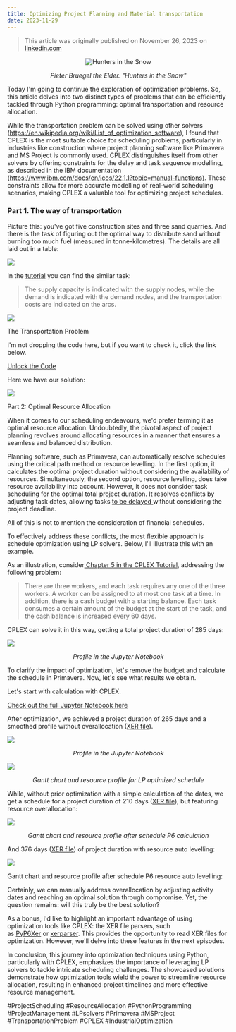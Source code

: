 ```yaml
---
title: Optimizing Project Planning and Material transportation
date: 2023-11-29
---
```


>This article was originally published on November 26, 2023 on [linkedin.com](https://www.linkedin.com/pulse/optimizing-project-planning-material-transportation-ilgiz-nigmatullin)

<p align="center">
  <img src="https://media.licdn.com/dms/image/D4E12AQGMG30TR7nVGw/article-cover_image-shrink_720_1280/0/1701008333663?e=1706745600&v=beta&t=IxymyYVw0sbdqyc_FnjehaXnJ8dbwwf-rKJGoGY2imQ" alt="Hunters in the Snow">
</p>
<p align="center">
  <em>Pieter Bruegel the Elder. "Hunters in the Snow"</em>
</p>

Today I'm going to continue the exploration of optimization problems. So, this article delves into two distinct types of problems that can be efficiently tackled through Python programming: optimal transportation and resource allocation. 

While the transportation problem can be solved using other solvers (<https://en.wikipedia.org/wiki/List_of_optimization_software>), I found that CPLEX is the most suitable choice for scheduling problems, particularly in industries like construction where project planning software like Primavera and MS Project is commonly used. CPLEX distinguishes itself from other solvers by offering constraints for the delay and task sequence modelling, as described in the IBM documentation (<https://www.ibm.com/docs/en/icos/22.1.1?topic=manual-functions>). These constraints allow for more accurate modelling of real-world scheduling scenarios, making CPLEX a valuable tool for optimizing project schedules.

### Part 1. The way of transportation

Picture this: you've got five construction sites and three sand quarries. And there is the task of figuring out the optimal way to distribute sand without burning too much fuel (measured in tonne-kilometres). The details are all laid out in a table:

![](https://media.licdn.com/dms/image/D4E12AQHzgmtYJSWUfw/article-inline_image-shrink_1500_2232/0/1701029953800?e=1706745600&v=beta&t=oyAGpzayEKQK9HXq_7z4x3qpLMRzdJrGH18U61fDdqw)

In the [tutorial](https://ibmdecisionoptimization.github.io/tutorials/html/Beyond_Linear_Programming.html) you can find the similar task:

> The supply capacity is indicated with the supply nodes, while the demand is indicated with the demand nodes, and the transportation costs are indicated on the arcs.

![](https://media.licdn.com/dms/image/D4E12AQEzjVF8kaNuIA/article-inline_image-shrink_1500_2232/0/1701029994147?e=1706745600&v=beta&t=gnOT_0JamvhqgJ8-diqSQnQumHa3ndkTEhgtgz-LHWQ)

The Transportation Problem

I'm not dropping the code here, but if you want to check it, click the link below. 

[Unlock the Code](https://nbviewer.org/github/inigmat/exupery/blob/main/SandDistribution.ipynb)

Here we have our solution:

![](https://media.licdn.com/dms/image/D4E12AQFlWV0OnaBCiQ/article-inline_image-shrink_1500_2232/0/1701030033978?e=1706745600&v=beta&t=teGbeX5rdxm8zi8OI-5ZX7xsZG9Evk3FT64YzLeUE7U)

Part 2: Optimal Resource Allocation

When it comes to our scheduling endeavours, we'd prefer terming it as optimal resource allocation. Undoubtedly, the pivotal aspect of project planning revolves around allocating resources in a manner that ensures a seamless and balanced distribution.

Planning software, such as Primavera, can automatically resolve schedules using the critical path method or resource levelling. In the first option, it calculates the optimal project duration without considering the availability of resources. Simultaneously, the second option, resource levelling, does take resource availability into account. However, it does not consider task scheduling for the optimal total project duration. It resolves conflicts by adjusting task dates, allowing tasks [to be delayed ](https://docs.oracle.com/cd/F51303_01/English/User_Guides/p6_pro_user/helpmain.htm?toc.htm?leveling_resources.htm)without considering the project deadline.

All of this is not to mention the consideration of financial schedules.

To effectively address these conflicts, the most flexible approach is schedule optimization using LP solvers. Below, I'll illustrate this with an example.

As an illustration, consider[ Chapter 5 in the CPLEX Tutorial](https://ibmdecisionoptimization.github.io/tutorials/html/Scheduling_Tutorial.html#Chapter-5.-Using-cumulative-functions-in-the-house-building-problem), addressing the following problem:

> There are three workers, and each task requires any one of the three workers. A worker can be assigned to at most one task at a time. In addition, there is a cash budget with a starting balance. Each task consumes a certain amount of the budget at the start of the task, and the cash balance is increased every 60 days.

CPLEX can solve it in this way, getting a total project duration of 285 days:

![](https://media.licdn.com/dms/image/D4E12AQG7dCbvcQQ7xA/article-inline_image-shrink_1500_2232/0/1701030073157?e=1706745600&v=beta&t=Imc8leUlTRZDN2lFdNVV1XoZlOkrttXbHbhB3PcPJew)

<p align="center">
  <em>Profile in the Jupyter Notebook</em>
</p>

To clarify the impact of optimization, let's remove the budget and calculate the schedule in Primavera. Now, let's see what results we obtain.

Let's start with calculation with CPLEX.

[Check out the full Jupyter Notebook here](https://nbviewer.org/github/inigmat/exupery/blob/main/Schedule_CPLEX.ipynb)

After optimization, we achieved a project duration of 265 days and a smoothed profile without overallocation ([XER file](https://drive.google.com/file/d/1ic_RhFAEFhJ00wwWv-ArmxC0iiCxs7sR/view?usp=share_link)).

![](https://media.licdn.com/dms/image/D4E12AQGZJno1vSaDOw/article-inline_image-shrink_1500_2232/0/1701030199100?e=1706745600&v=beta&t=F3V-Qr2BlD0oDPQyEzV8LE6bMHWBpO56O0j8i4ZpxVk)

<p align="center">
  <em>Profile in the Jupyter Notebook</em>
</p>

![](https://media.licdn.com/dms/image/D4E12AQHQMvjcgkrAIA/article-inline_image-shrink_1000_1488/0/1701030268655?e=1706745600&v=beta&t=86LnuugnGNK9BpTGzhJ7s3u6q7_IM3CNAEUuvCvP9Cc)

<p align="center">
  <em>Gantt chart and resource profile for LP optimized schedule</em>
</p>

While, without prior optimization with a simple calculation of the dates, we get a schedule for a project duration of 210 days ([XER file](https://drive.google.com/file/d/1BKWCi0ABGzcqUNfvvWt7CXl_-6P2J8v6/view?usp=share_link)), but featuring resource overallocation:

![](https://media.licdn.com/dms/image/D4E12AQHFof6bC6eceA/article-inline_image-shrink_1000_1488/0/1701030289976?e=1706745600&v=beta&t=ZkyX_kH-FHNjgvjxUuZA9JwJVoh4ycF18X-CMeEyT4c)

<p align="center">
  <em>Gantt chart and resource profile after schedule P6 calculation</em>
</p>

And 376 days ([XER file](https://drive.google.com/file/d/1BKWCi0ABGzcqUNfvvWt7CXl_-6P2J8v6/view?usp=share_link)) of project duration with resource auto levelling:

![](https://media.licdn.com/dms/image/D4E12AQGhKjyUk6ttsw/article-inline_image-shrink_1000_1488/0/1701030312769?e=1706745600&v=beta&t=KijP18yQXltwunUVqzjDAPDGlX1U5cIEaqXF1qy-RQo)

Gantt chart and resource profile after schedule P6 resource auto levelling:

Certainly, we can manually address overallocation by adjusting activity dates and reaching an optimal solution through compromise. Yet, the question remains: will this truly be the best solution?

As a bonus, I'd like to highlight an important advantage of using optimization tools like CPLEX: the XER file parsers, such as [PyP6Xer](https://pypi.org/project/PyP6Xer/) or [xerparser](https://pypi.org/project/xerparser/). This provides the opportunity to read XER files for optimization. However, we'll delve into these features in the next episodes.

In conclusion, this journey into optimization techniques using Python, particularly with CPLEX, emphasizes the importance of leveraging LP solvers to tackle intricate scheduling challenges. The showcased solutions demonstrate how optimization tools wield the power to streamline resource allocation, resulting in enhanced project timelines and more effective resource management. 

#ProjectScheduling #ResourceAllocation #PythonProgramming #ProjectManagement #LPsolvers #Primavera #MSProject #TransportationProblem #CPLEX #IndustrialOptimization

